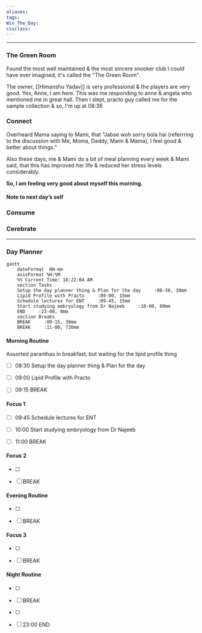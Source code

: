 ```yaml
---
aliases:  
tags:
Win_The_Day:  
cssclass:
---
```

---
### The Green Room
Found the most well maintained & the most sincere snooker club I could have ever imagined, it's called the "The Green Room".

The owner, [[Himanshu Yadav]] is very professional & the players are very good.
Yes, Anne, I am here. This was me responding to anne & angela who mentioned me in great hall. Then I slept, practo guy called me for the sample collection & so, I'm up at 08:36

### Connect 
Overheard Mama saying to Mami, that "Jabse woh sorry bola hai (referrring to the discussion with Me, Moma, Daddy, Mami & Mama), I feel good & better about things."

Also these days, me & Mami do a bit of meal planning every week & Mami said, that this has improved her life & reduced her stress levels considerably.

**So, I am feeling very good about myself this morning.**
#### Note to next day’s self
### Consume
### Cerebrate

--- 
### Day Planner
```mermaid
gantt
    dateFormat  HH-mm
    axisFormat %H:%M
    %% Current Time: 10:22:04 AM
    section Tasks
    Setup the day planner thing & Plan for the day     :08-30, 30mm
    Lipid Profile with Practo     :09-00, 15mm
    Schedule lectures for ENT     :09-45, 15mm
    Start studying embryology from Dr Najeeb     :10-00, 60mm
    END     :23-00, 0mm
    section Breaks
    BREAK     :09-15, 30mm
    BREAK     :11-00, 720mm
```

#### Morning Routine
Assorted paranthas in breakfast, but waiting for the lipid profile thing
- [ ] 08:30 Setup the day planner thing & Plan for the day
- [ ] 09:00 Lipid Profile with Practo
- [ ] 09:15 BREAK
  

#### Focus 1
- [ ] 09:45 Schedule lectures for ENT
- [ ] 10:00 Start studying embryology from Dr Najeeb
- [ ] 11:00 BREAK


#### Focus 2
- [ ] 
- [ ] BREAK


#### Evening Routine
- [ ] 
- [ ] BREAK


#### Focus 3
- [ ] 
- [ ] BREAK


#### Night Routine
- [ ] 
- [ ] BREAK
- [ ] 
- [ ] 23:00 END



